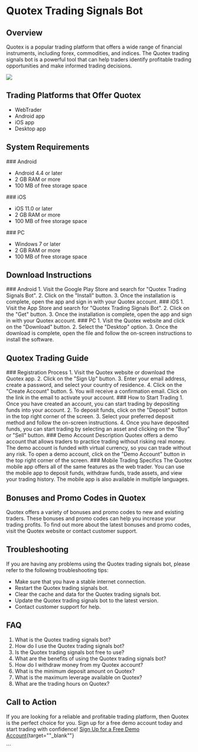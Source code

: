 # Quotex Trading Signals Bot

## Overview

Quotex is a popular trading platform that offers a wide range of
financial instruments, including forex, commodities, and indices. The
Quotex trading signals bot is a powerful tool that can help traders
identify profitable trading opportunities and make informed trading
decisions.

[![](https://static.quotex.io/files/4_en/300_250.jpg)](https://traff.sbs/brokerqxlid)

## Trading Platforms that Offer Quotex

-   WebTrader
-   Android app
-   iOS app
-   Desktop app

## System Requirements

\### Android

-   Android 4.4 or later
-   2 GB RAM or more
-   100 MB of free storage space

\### iOS

-   iOS 11.0 or later
-   2 GB RAM or more
-   100 MB of free storage space

\### PC

-   Windows 7 or later
-   2 GB RAM or more
-   100 MB of free storage space

## Download Instructions

\### Android 1. Visit the Google Play Store and search for "Quotex
Trading Signals Bot". 2. Click on the "Install" button. 3. Once
the installation is complete, open the app and sign in with your Quotex
account. \### iOS 1. Visit the App Store and search for "Quotex
Trading Signals Bot". 2. Click on the "Get" button. 3. Once the
installation is complete, open the app and sign in with your Quotex
account. \### PC 1. Visit the Quotex website and click on the
"Download" button. 2. Select the "Desktop" option. 3. Once
the download is complete, open the file and follow the on-screen
instructions to install the software.

## Quotex Trading Guide

\### Registration Process 1. Visit the Quotex website or download the
Quotex app. 2. Click on the "Sign Up" button. 3. Enter your email
address, create a password, and select your country of residence. 4.
Click on the "Create Account" button. 5. You will receive a
confirmation email. Click on the link in the email to activate your
account. \### How to Start Trading 1. Once you have created an account,
you can start trading by depositing funds into your account. 2. To
deposit funds, click on the "Deposit" button in the top right
corner of the screen. 3. Select your preferred deposit method and follow
the on-screen instructions. 4. Once you have deposited funds, you can
start trading by selecting an asset and clicking on the "Buy" or
"Sell" button. \### Demo Account Description Quotex offers a demo
account that allows traders to practice trading without risking real
money. The demo account is funded with virtual currency, so you can
trade without any risk. To open a demo account, click on the "Demo
Account" button in the top right corner of the screen. \### Mobile
Trading Specifics The Quotex mobile app offers all of the same features
as the web trader. You can use the mobile app to deposit funds, withdraw
funds, trade assets, and view your trading history. The mobile app is
also available in multiple languages.

## Bonuses and Promo Codes in Quotex

Quotex offers a variety of bonuses and promo codes to new and existing
traders. These bonuses and promo codes can help you increase your
trading profits. To find out more about the latest bonuses and promo
codes, visit the Quotex website or contact customer support.

## Troubleshooting

If you are having any problems using the Quotex trading signals bot,
please refer to the following troubleshooting tips:

-   Make sure that you have a stable internet connection.
-   Restart the Quotex trading signals bot.
-   Clear the cache and data for the Quotex trading signals bot.
-   Update the Quotex trading signals bot to the latest version.
-   Contact customer support for help.

## FAQ

1.  What is the Quotex trading signals bot?
2.  How do I use the Quotex trading signals bot?
3.  Is the Quotex trading signals bot free to use?
4.  What are the benefits of using the Quotex trading signals bot?
5.  How do I withdraw money from my Quotex account?
6.  What is the minimum deposit amount on Quotex?
7.  What is the maximum leverage available on Quotex?
8.  What are the trading hours on Quotex?

## Call to Action

If you are looking for a reliable and profitable trading platform, then
Quotex is the perfect choice for you. Sign up for a free demo account
today and start trading with confidence! [Sign Up for a Free Demo
Account](\%22https://traff.sbs/brokerqxlid\%22){target=""_blank""}

\`\`\`

